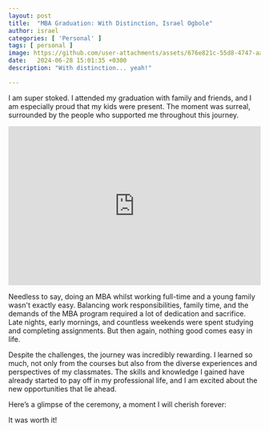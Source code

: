 ```yaml
---
layout: post
title:  "MBA Graduation: With Distinction, Israel Ogbole"
author: israel
categories: [ 'Personal' ]
tags: [ personal ]
image: https://github.com/user-attachments/assets/676e821c-55d8-4747-aaa1-f162bad904b7
date:   2024-06-28 15:01:35 +0300
description: "With distinction... yeah!" 

---
```


I am super stoked. I attended my graduation with family and friends, and I am especially proud that my kids were present. The moment was surreal, surrounded by the people who supported me throughout this journey.


 <p style="position: relative; padding: 30px 0px 57% 0px; height: 0; overflow: hidden;">
 <iframe src="https://www.youtube.com/watch?v=3aIjFPqFrbI" width="100%" height="100%" frameborder="0" allow="accelerometer; autoplay; clipboard-write; encrypted-media; gyroscope; picture-in-picture" style="display: block; margin: 0px auto; position: absolute; top: 0; left: 0;"></iframe>
 </p>



Needless to say, doing an MBA whilst working full-time and a young family wasn't exactly easy. Balancing work responsibilities, family time, and the demands of the MBA program required a lot of dedication and sacrifice. Late nights, early mornings, and countless weekends were spent studying and completing assignments. But then again, nothing good comes easy in life.

Despite the challenges, the journey was incredibly rewarding. I learned so much, not only from the courses but also from the diverse experiences and perspectives of my classmates. The skills and knowledge I gained have already started to pay off in my professional life, and I am excited about the new opportunities that lie ahead.

Here’s a glimpse of the ceremony, a moment I will cherish forever:

It was worth it!
